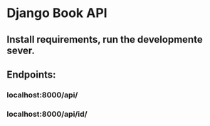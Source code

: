 # Django Book API

## Install requirements, run the developmente sever.

## Endpoints:

### localhost:8000/api/

### localhost:8000/api/id/
